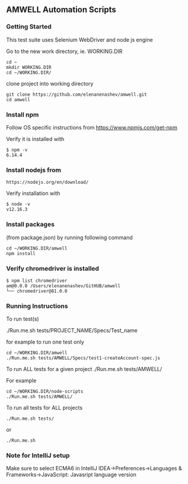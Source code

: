 AMWELL Automation Scripts
---

### Getting Started
This test suite uses Selenium WebDriver and node js engine

Go to the new work directory, ie. WORKING.DIR

```
cd ~
mkdir WORKING.DIR
cd ~/WORKING.DIR/

```

clone project into working directory

```
git clone https://github.com/elenanenashev/amwell.git
cd amwell
```

### Install npm
Follow OS specific instructions from https://www.npmjs.com/get-npm

Verify it is installed with
```
$ npm -v
6.14.4
```  

### Install nodejs from

```
https://nodejs.org/en/download/
```
Verify installation with

```
$ node -v
v12.16.3
```


### Install packages
(from package.json) by running following command
```
cd ~/WORKING.DIR/amwell
npm install
```

### Verify chromedriver is installed 

```
$ npm list chromedriver
am@0.0.0 /Users/elenanenashev/GitHUB/amwell
└── chromedriver@81.0.0
```


### Running Instructions
To run test(s)

./Run.me.sh tests/PROJECT_NAME/Specs/Test_name

for example to run one test only
```
cd ~/WORKING.DIR/amwell 
./Run.me.sh tests/AMWELL/Specs/test1-createAccount-spec.js
```

To run ALL tests for a given project
./Run.me.sh tests/AMWELL/

For example
```
cd ~/WORKING.DIR/node-scripts
./Run.me.sh tests/AMWELL/
```

To run all tests for ALL projects
```
./Run.me.sh tests/

```

or

```
./Run.me.sh
```

### Note for IntelliJ setup

Make sure to select ECMA6 in 
IntelliJ IDEA->Preferences->Languages & Frameworks->JavaScript: Javasript language version

